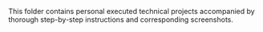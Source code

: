 This folder contains personal executed technical projects accompanied by thorough step-by-step instructions and corresponding screenshots.
